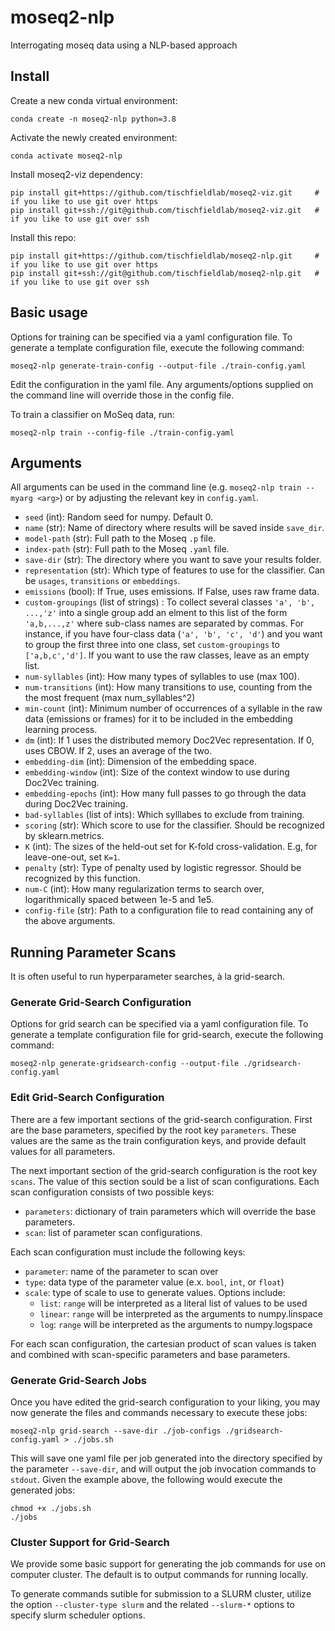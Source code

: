 # moseq2-nlp
Interrogating moseq data using a NLP-based approach

## Install

Create a new conda virtual environment:
```
conda create -n moseq2-nlp python=3.8
```

Activate the newly created environment:
```
conda activate moseq2-nlp
```

Install moseq2-viz dependency:
```
pip install git+https://github.com/tischfieldlab/moseq2-viz.git     # if you like to use git over https
pip install git+ssh://git@github.com/tischfieldlab/moseq2-viz.git   # if you like to use git over ssh
```

Install this repo:
```
pip install git+https://github.com/tischfieldlab/moseq2-nlp.git     # if you like to use git over https
pip install git+ssh://git@github.com/tischfieldlab/moseq2-nlp.git   # if you like to use git over ssh
```

## Basic usage
Options for training can be specified via a yaml configuration file. To generate a template configuration file, execute the following command:
```
moseq2-nlp generate-train-config --output-file ./train-config.yaml
```

Edit the configuration in the yaml file. Any arguments/options supplied on the command line will override those in the config file.


To train a classifier on MoSeq data, run:
```
moseq2-nlp train --config-file ./train-config.yaml
```


## Arguments
All arguments can be used in the command line (e.g. `moseq2-nlp train --myarg <arg>`) or by adjusting the relevant key in `config.yaml`.

* `seed` (int): Random seed for numpy. Default 0.
* `name` (str): Name of directory where results will be saved inside `save_dir`.
* `model-path` (str): Full path to the Moseq `.p` file.
* `index-path` (str): Full path to the Moseq `.yaml` file.
* `save-dir` (str): The directory where you want to save your results folder.
* `representation` (str): Which type of features to use for the classifier. Can be `usages`, `transitions` or `embeddings`.
* `emissions` (bool): If True, uses emissions. If False, uses raw frame data.
* `custom-groupings` (list of strings) : To collect several classes `'a', 'b', ...,'z'` into a single group add an elment to this list of the form `'a,b,...,z'` where sub-class names are separated by commas. For instance, if you have four-class data (`'a', 'b', 'c', 'd'`) and you want to group the first three into one class, set `custom-groupings` to `['a,b,c','d']`. If you want to use the raw classes, leave as an empty list.
* `num-syllables` (int): How many types of syllables to use (max 100).
* `num-transitions` (int): How many transitions to use, counting from the the most frequent (max num_syllables^2)
* `min-count` (int): Minimum number of occurrences of a syllable in the raw data (emissions or frames) for it to be included in the embedding learning process.
* `dm` (int): If 1 uses the distributed memory Doc2Vec representation. If 0, uses CBOW. If 2, uses an average of the two.
* `embedding-dim` (int): Dimension of the embedding space.
* `embedding-window` (int): Size of the context window to use during Doc2Vec training.
* `embedding-epochs` (int): How many full passes to go through the data during Doc2Vec training.
* `bad-syllables` (list of ints): Which sylllabes to exclude from training.
* `scoring` (str): Which score to use for the classifier. Should be recognized by sklearn.metrics.
* `K` (int): The sizes of the held-out set for K-fold cross-validation. E.g, for leave-one-out, set `K=1`.
* `penalty` (str): Type of penalty used by logistic regressor. Should be recognized by this function.
* `num-C` (int): How many regularization terms to search over, logarithmically spaced between 1e-5 and 1e5.
* `config-file` (str): Path to a configuration file to read containing any of the above arguments.


## Running Parameter Scans
It is often useful to run hyperparameter searches, à la grid-search.

### Generate Grid-Search Configuration
Options for grid search can be specified via a yaml configuration file. To generate a template configuration file for grid-search, execute the following command:
```
moseq2-nlp generate-gridsearch-config --output-file ./gridsearch-config.yaml
```

### Edit Grid-Search Configuration
There are a few important sections of the grid-search configuration. First are the base parameters, specified by the root key `parameters`. These values are the same as the train configuration keys, and provide default values for all parameters.

The next important section of the grid-search configuration is the root key `scans`. The value of this section sould be a list of scan configurations. Each scan configuration consists of two possible keys:
- `parameters`: dictionary of train parameters which will override the base parameters.
- `scan`: list of parameter scan configurations.

Each scan configuration must include the following keys:
- `parameter`: name of the parameter to scan over
- `type`: data type of the parameter value (e.x. `bool`, `int`, or `float`)
- `scale`: type of scale to use to generate values. Options include:
    - `list`: `range` will be interpreted as a literal list of values to be used
    - `linear`: `range` will be interpreted as the arguments to numpy.linspace
    - `log`: `range` will be interpreted as the arguments to numpy.logspace

For each scan configuration, the cartesian product of scan values is taken and combined with scan-specific parameters and base parameters.

### Generate Grid-Search Jobs
Once you have edited the grid-search configuration to your liking, you may now generate the files and commands necessary to execute these jobs:
```
moseq2-nlp grid-search --save-dir ./job-configs ./gridsearch-config.yaml > ./jobs.sh
```
This will save one yaml file per job generated into the directory specified by the parameter `--save-dir`, and will output the job invocation commands to `stdout`. Given the example above, the following would execute the generated jobs:
```
chmod +x ./jobs.sh
./jobs
```

### Cluster Support for Grid-Search
We provide some basic support for generating the job commands for use on computer cluster. The default is to output commands for running locally.

To generate commands sutible for submission to a SLURM cluster, utilize the option `--cluster-type slurm` and the related `--slurm-*` options to specify slurm scheduler options.
